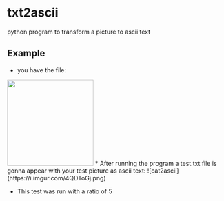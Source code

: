 # txt2ascii
python program to transform a picture to ascii text

## Example 

* you have the file:
<img src="https://github.com/Matzedragon/txt2ascii/blob/master/test.jpg" width="200"/>
* After running the program a test.txt file is gonna appear with your test picture as ascii text: 
![cat2ascii](https://i.imgur.com/4QDToGj.png)

* This test was run with a ratio of 5
